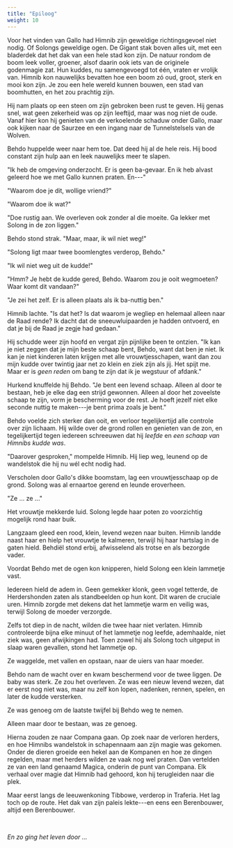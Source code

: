 ```yaml
---
title: "Epiloog"
weight: 10
---
```


Voor het vinden van Gallo had Himnib zijn geweldige richtingsgevoel niet nodig. Of Solongs geweldige ogen. De Gigant stak boven alles uit, met een bladerdek dat het dak van een hele stad kon zijn. De natuur rondom de boom leek voller, groener, alsof daarin ook iets van de originele godenmagie zat. Hun kuddes, nu samengevoegd tot één, vraten er vrolijk van. Himnib kon nauwelijks bevatten hoe een boom zó oud, groot, sterk en mooi kon zijn. Je zou een hele wereld kunnen bouwen, een stad van boomhutten, en het zou prachtig zijn.

Hij nam plaats op een steen om zijn gebroken been rust te geven. Hij genas snel, wat geen zekerheid was op zijn leeftijd, maar was nog niet de oude. Vanaf hier kon hij genieten van de verkoelende schaduw onder Gallo, maar ook kijken naar de Saurzee en een ingang naar de Tunnelstelsels van de Wolven.

Behdo huppelde weer naar hem toe. Dat deed hij al de hele reis. Hij bood constant zijn hulp aan en leek nauwelijks meer te slapen. 

"Ik heb de omgeving onderzocht. Er is geen ba-gevaar. En ik heb alvast geleerd hoe we met Gallo kunnen praten. En---"

"Waarom doe je dit, wollige vriend?"

"Waarom doe ik wat?"

"Doe rustig aan. We overleven ook zonder al die moeite. Ga lekker met Solong in de zon liggen."

Behdo stond strak. "Maar, maar, ik wil niet weg!"

"Solong ligt maar twee boomlengtes verderop, Behdo."

"Ik wil niet weg uit de kudde!"

"Hmm? Je hebt de kudde gered, Behdo. Waarom zou je ooit wegmoeten? Waar komt dit vandaan?"

"Je zei het zelf. Er is alleen plaats als ik ba-nuttig ben."

Himnib lachte. "Is dat het? Is dat waarom je wegliep en helemaal alleen naar de Raad rende? Ik dacht dat de sneeuwluipaarden je hadden ontvoerd, en dat je bij de Raad je zegje had gedaan."

Hij schudde weer zijn hoofd en vergat zijn pijnlijke been te ontzien. "Ik kan je niet zeggen dat je mijn beste schaap bent, Behdo, want dat ben je niet. Ik kan je niet kinderen laten krijgen met alle vrouwtjesschapen, want dan zou mijn kudde over twintig jaar net zo klein en ziek zijn als jij. Het spijt me. Maar er is _geen reden_ om bang te zijn dat ik je wegstuur of afdank."

Hurkend knuffelde hij Behdo. "Je bent een levend schaap. Alleen al door te bestaan, heb je elke dag een strijd gewonnen. Alleen al door het zoveelste schaap te zijn, vorm je bescherming voor de rest. Je hoeft jezelf niet elke seconde nuttig te maken---je bent prima zoals je bent."

Behdo voelde zich sterker dan ooit, en verloor tegelijkertijd alle controle over zijn lichaam. Hij wilde over de grond rollen en genieten van de zon, en tegelijkertijd tegen iedereen schreeuwen dat hij _leefde_ en _een schaap van Himnibs kudde was_.

"Daarover gesproken," mompelde Himnib. Hij liep weg, leunend op de wandelstok die hij nu wél echt nodig had. 

Verscholen door Gallo's dikke boomstam, lag een vrouwtjesschaap op de grond. Solong was al ernaartoe gerend en leunde eroverheen. 

"Ze ... ze ..." 

Het vrouwtje mekkerde luid. Solong legde haar poten zo voorzichtig mogelijk rond haar buik. 

Langzaam gleed een rood, klein, levend wezen naar buiten. Himnib landde naast haar en hielp het vrouwtje te kalmeren, terwijl hij haar hartslag in de gaten hield. Behdiël stond erbij, afwisselend als trotse en als bezorgde vader.

Voordat Behdo met de ogen kon knipperen, hield Solong een klein lammetje vast. 

Iedereen hield de adem in. Geen gemekker klonk, geen vogel tetterde, de Herdershonden zaten als standbeelden op hun kont. Dit waren de cruciale uren. Himnib zorgde met dekens dat het lammetje warm en veilig was, terwijl Solong de moeder verzorgde.

Zelfs tot diep in de nacht, wilden die twee haar niet verlaten. Himnib controleerde bijna elke minuut of het lammetje nog leefde, ademhaalde, niet ziek was, geen afwijkingen had. Toen zowel hij als Solong toch uitgeput in slaap waren gevallen, stond het lammetje op.

Ze waggelde, met vallen en opstaan, naar de uiers van haar moeder.

Behdo nam de wacht over en kwam beschermend voor de twee liggen. De baby was sterk. Ze zou het overleven. Ze was een nieuw levend wezen, dat er eerst nog niet was, maar nu zelf kon lopen, nadenken, rennen, spelen, en later de kudde versterken.

Ze was genoeg om de laatste twijfel bij Behdo weg te nemen. 

Alleen maar door te bestaan, was ze genoeg.

Hierna zouden ze naar Compana gaan. Op zoek naar de verloren herders, en hoe Himnibs wandelstok in schapennaam aan zijn magie was gekomen. Onder de dieren groeide een hekel aan de Kompanen en hoe ze dingen regelden, maar met herders wilden ze vaak nog wel praten. Dan vertelden ze van een land genaamd Magica, onderin de punt van Compana. Elk verhaal over magie dat Himnib had gehoord, kon hij terugleiden naar die plek.

Maar eerst langs de leeuwenkoning Tibbowe, verderop in Traferia. Het lag toch op de route. Het dak van zijn paleis lekte---en eens een Berenbouwer, altijd een Berenbouwer.

&nbsp;

_En zo ging het leven door ..._